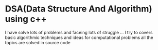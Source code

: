 # DSA(Data Structure And Algorithm) using c++

I have solve lots of problems and faceing lots of struggle ...
I try to covers basic algorithmic techniques and ideas for computational problems all the topics are solved in source code
